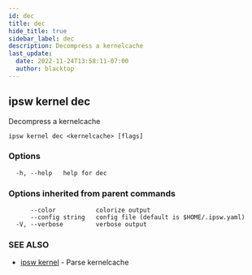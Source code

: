```yaml
---
id: dec
title: dec
hide_title: true
sidebar_label: dec
description: Decompress a kernelcache
last_update:
  date: 2022-11-24T13:58:11-07:00
  author: blacktop
---
```

## ipsw kernel dec

Decompress a kernelcache

```
ipsw kernel dec <kernelcache> [flags]
```

### Options

```
  -h, --help   help for dec
```

### Options inherited from parent commands

```
      --color           colorize output
      --config string   config file (default is $HOME/.ipsw.yaml)
  -V, --verbose         verbose output
```

### SEE ALSO

* [ipsw kernel](/docs/cli/ipsw/kernel)	 - Parse kernelcache

